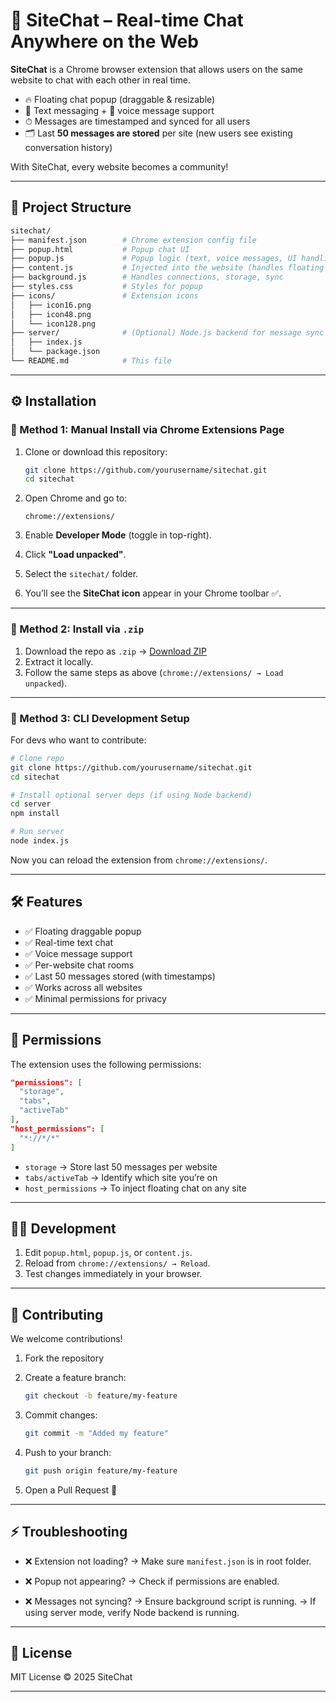 
# 🚀 SiteChat – Real-time Chat Anywhere on the Web

**SiteChat** is a Chrome browser extension that allows users on the same website to chat with each other in real time.

* 🔥 Floating chat popup (draggable & resizable)
* 💬 Text messaging + 🎤 voice message support
* ⏱ Messages are timestamped and synced for all users
* 🗂 Last **50 messages are stored** per site (new users see existing conversation history)

With SiteChat, every website becomes a community!

---

## 📂 Project Structure

```bash
sitechat/
├── manifest.json        # Chrome extension config file
├── popup.html           # Popup chat UI
├── popup.js             # Popup logic (text, voice messages, UI handling)
├── content.js           # Injected into the website (handles floating chat)
├── background.js        # Handles connections, storage, sync
├── styles.css           # Styles for popup
├── icons/               # Extension icons
│   ├── icon16.png
│   ├── icon48.png
│   └── icon128.png
├── server/              # (Optional) Node.js backend for message sync
│   ├── index.js
│   └── package.json
└── README.md            # This file
```

---

## ⚙️ Installation

### 🔹 Method 1: Manual Install via Chrome Extensions Page

1. Clone or download this repository:

   ```bash
   git clone https://github.com/yourusername/sitechat.git
   cd sitechat
   ```

2. Open Chrome and go to:

   ```
   chrome://extensions/
   ```

3. Enable **Developer Mode** (toggle in top-right).

4. Click **"Load unpacked"**.

5. Select the `sitechat/` folder.

6. You’ll see the **SiteChat icon** appear in your Chrome toolbar ✅.

---

### 🔹 Method 2: Install via `.zip`

1. Download the repo as `.zip` → [Download ZIP](https://github.com/yourusername/sitechat/archive/refs/heads/main.zip)
2. Extract it locally.
3. Follow the same steps as above (`chrome://extensions/ → Load unpacked`).

---

### 🔹 Method 3: CLI Development Setup

For devs who want to contribute:

```bash
# Clone repo
git clone https://github.com/yourusername/sitechat.git
cd sitechat

# Install optional server deps (if using Node backend)
cd server
npm install

# Run server
node index.js
```

Now you can reload the extension from `chrome://extensions/`.

---

## 🛠️ Features

* ✅ Floating draggable popup
* ✅ Real-time text chat
* ✅ Voice message support
* ✅ Per-website chat rooms
* ✅ Last 50 messages stored (with timestamps)
* ✅ Works across all websites
* ✅ Minimal permissions for privacy

---

## 🔐 Permissions

The extension uses the following permissions:

```json
"permissions": [
  "storage", 
  "tabs", 
  "activeTab"
],
"host_permissions": [
  "*://*/*"
]
```

* `storage` → Store last 50 messages per website
* `tabs/activeTab` → Identify which site you’re on
* `host_permissions` → To inject floating chat on any site

---

## 🧑‍💻 Development

1. Edit `popup.html`, `popup.js`, or `content.js`.
2. Reload from `chrome://extensions/ → Reload`.
3. Test changes immediately in your browser.

---

## 🤝 Contributing

We welcome contributions!

1. Fork the repository
2. Create a feature branch:

   ```bash
   git checkout -b feature/my-feature
   ```
3. Commit changes:

   ```bash
   git commit -m "Added my feature"
   ```
4. Push to your branch:

   ```bash
   git push origin feature/my-feature
   ```
5. Open a Pull Request 🎉

---

## ⚡ Troubleshooting

* ❌ Extension not loading?
  → Make sure `manifest.json` is in root folder.

* ❌ Popup not appearing?
  → Check if permissions are enabled.

* ❌ Messages not syncing?
  → Ensure background script is running.
  → If using server mode, verify Node backend is running.

---

## 📜 License

MIT License © 2025 SiteChat

---


